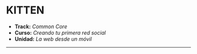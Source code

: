 # KITTEN

* **Track:** _Common Core_
* **Curso:** _Creando tu primera red social_
* **Unidad:** _La web desde un móvil_

***

